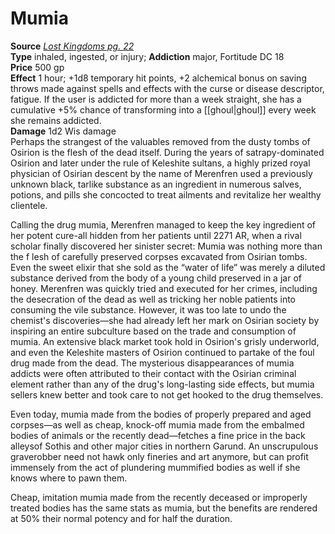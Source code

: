 # Mumia

**Source** [_Lost Kingdoms pg. 22_](http://paizo.com/products/btpy8sa5?Pathfinder-Campaign-Setting-Lost-Kingdoms)  
**Type** inhaled, ingested, or injury; **Addiction** major, Fortitude DC 18  
**Price** 500 gp  
**Effect** 1 hour; +1d8 temporary hit points, +2 alchemical bonus on saving throws made against spells and effects with the curse or disease descriptor, fatigue. If the user is addicted for more than a week straight, she has a cumulative +5% chance of transforming into a [[ghoul|ghoul]] every week she remains addicted.  
**Damage** 1d2 Wis damage  
Perhaps the strangest of the valuables removed from the dusty tombs of Osirion is the flesh of the dead itself. During the years of satrapy-dominated Osirion and later under the rule of Keleshite sultans, a highly prized royal physician of Osirian descent by the name of Merenfren used a previously unknown black, tarlike substance as an ingredient in numerous salves, potions, and pills she concocted to treat ailments and revitalize her wealthy clientele.  
  
Calling the drug mumia, Merenfren managed to keep the key ingredient of her potent cure-all hidden from her patients until 2271 AR, when a rival scholar finally discovered her sinister secret: Mumia was nothing more than the f lesh of carefully preserved corpses excavated from Osirian tombs. Even the sweet elixir that she sold as the “water of life” was merely a diluted substance derived from the body of a young child preserved in a jar of honey. Merenfren was quickly tried and executed for her crimes, including the desecration of the dead as well as tricking her noble patients into consuming the vile substance. However, it was too late to undo the chemist's discoveries—she had already left her mark on Osirian society by inspiring an entire subculture based on the trade and consumption of mumia. An extensive black market took hold in Osirion's grisly underworld, and even the Keleshite masters of Osirion continued to partake of the foul drug made from the dead. The mysterious disappearances of mumia addicts were often attributed to their contact with the Osirian criminal element rather than any of the drug's long-lasting side effects, but mumia sellers knew better and took care to not get hooked to the drug themselves.  
  
Even today, mumia made from the bodies of properly prepared and aged corpses—as well as cheap, knock-off mumia made from the embalmed bodies of animals or the recently dead—fetches a fine price in the back alleysof Sothis and other major cities in northern Garund. An unscrupulous graverobber need not hawk only fineries and art anymore, but can profit immensely from the act of plundering mummified bodies as well if she knows where to pawn them.  
  
Cheap, imitation mumia made from the recently deceased or improperly treated bodies has the same stats as mumia, but the benefits are rendered at 50% their normal potency and for half the duration.
